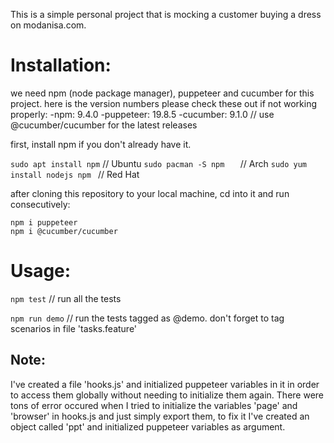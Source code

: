 This is a simple personal project that is mocking a customer buying a dress on modanisa.com.

# Installation:

we need npm (node package manager), puppeteer and cucumber for this project. here is the version numbers please check these out if not working properly:
-npm: 9.4.0
-puppeteer: 19.8.5
-cucumber: 9.1.0 // use @cucumber/cucumber for the latest releases

first, install npm if you don't already have it.

`sudo apt install npm`               // Ubuntu
`sudo pacman -S npm   `             // Arch
`sudo yum install nodejs npm `  // Red Hat

after cloning this repository to your local machine, cd into it and run consecutively:

```
npm i puppeteer
npm i @cucumber/cucumber
```

# Usage:

`npm test`     // run all the tests

`npm run demo`     //  run the tests tagged as @demo. don't forget to tag scenarios in file 'tasks.feature'

## Note:

I've created a file 'hooks.js' and initialized puppeteer variables in it in order to access them globally without needing to initialize them again.
There were tons of error occured when I tried to initialize the variables 'page' and 'browser' in hooks.js and just simply export them, to fix it
I've created an object called 'ppt' and initialized puppeteer variables as argument.
